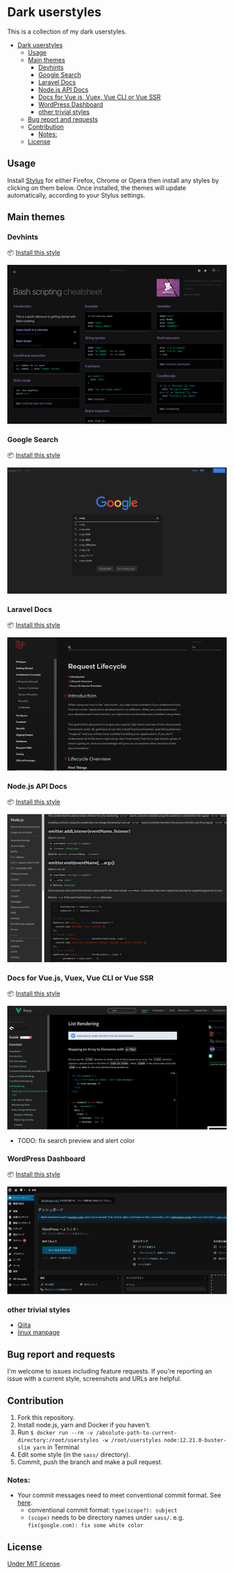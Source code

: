# Dark userstyles
This is a collection of my dark userstyles.

- [Dark userstyles](#dark-userstyles)
    - [Usage](#usage)
    - [Main themes](#main-themes)
        - [Devhints](#devhints)
        - [Google Search](#google-search)
        - [Laravel Docs](#laravel-docs)
        - [Node.js API Docs](#nodejs-api-docs)
        - [Docs for Vue.js, Vuex, Vue CLI or Vue SSR](#docs-for-vuejs-vuex-vue-cli-or-vue-ssr)
        - [WordPress Dashboard](#wordpress-dashboard)
        - [other trivial styles](#other-trivial-styles)
    - [Bug report and requests](#bug-report-and-requests)
    - [Contribution](#contribution)
        - [Notes:](#notes)
    - [License](#license)

## Usage
Install [Stylus](https://add0n.com/stylus.html) for either Firefox, Chrome or Opera then install any styles by clicking on them below. Once installed, the themes will update automatically, according to your Stylus settings.

## Main themes
### Devhints
📦 [Install this style](https://github.com/xentok/userstyles/raw/main/build/devhints.io/dark.user.css)

![Devhints](image/devhints.io.png)

### Google Search
📦 [Install this style](https://github.com/xentok/userstyles/raw/main/build/google.com/clean-dark.user.css)

![Google](image/google.com.png)

### Laravel Docs
📦 [Install this style](https://github.com/xentok/userstyles/raw/main/build/laravel.com/dark.user.css)

![Laravel](image/laravel.com.png)

### Node.js API Docs
📦 [Install this style](https://github.com/xentok/userstyles/raw/main/build/nodejs.org/dark.user.css)

![Node.js API](image/nodejs.org.png)

### Docs for Vue.js, Vuex, Vue CLI or Vue SSR
📦 [Install this style](https://github.com/xentok/userstyles/raw/main/build/vuejs.org/dark.user.css)

![Vue](image/vuejs.org.png)

* TODO: fix search preview and alert color

### WordPress Dashboard
📦 [Install this style](https://github.com/xentok/userstyles/raw/main/build/wordpress/black.user.css)

![WordPress](image/wordpress.png)

### other trivial styles
* [Qiita](https://github.com/xentok/userstyles/raw/main/build/qiita.com/dark.user.css)
* [linux manpage](https://github.com/xentok/userstyles/raw/main/build/linux.die.net/dark.user.css)

## Bug report and requests
I'm welcome to issues including feature requests.
If you're reporting an issue with a current style, screenshots and URLs are helpful.

## Contribution
1. Fork this repository.
2. Install node.js, yarn and Docker if you haven't.
3. Run `$ docker run --rm -v /absolute-path-to-current-directory:/root/userstyles -w /root/userstyles node:12.21.0-buster-slim yarn` in Terminal
4. Edit some style (in the `sass/` directory).
5. Commit, push the branch and make a pull request.

### Notes:
* Your commit messages need to meet conventional commit format. See [here](https://github.com/conventional-changelog/commitlint#what-is-commitlint).
    * conventional commit format: `type(scope?): subject`
    * `(scope)` needs to be directory names under `sass/`. e.g. `fix(google.com): fix some white color`

## License
[Under MIT license](https://opensource.org/licenses/MIT).